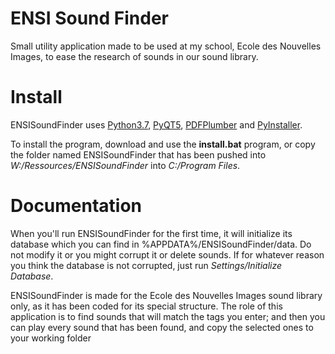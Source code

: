 # ENSI Sound Finder

Small utility application made to be used at my school, Ecole des Nouvelles Images, to ease the research of sounds in our sound library.

# Install

ENSISoundFinder uses [Python3.7](https://www.python.org/downloads/release/python-370/), [PyQT5](https://pypi.org/project/PyQt5/), [PDFPlumber](https://pypi.org/project/pdfplumber/0.1.2/) and [PyInstaller](https://pypi.org/project/pyinstaller/). 

To install the program, download and use the **install.bat** program, or copy the folder named ENSISoundFinder that has been pushed into *W:/Ressources/ENSISoundFinder* into *C:/Program Files*.

# Documentation

When you'll run ENSISoundFinder for the first time, it will initialize its database which you can find in %APPDATA%/ENSISoundFinder/data. Do not modify it or you might corrupt it or delete sounds. If for whatever reason you think the database is not corrupted, just run *Settings/Initialize Database*.

ENSISoundFinder is made for the Ecole des Nouvelles Images sound library only, as it has been coded for its special structure. The role of this application is to find sounds that will match the tags you enter; and then you can play every sound that has been found, and copy the selected ones to your working folder
